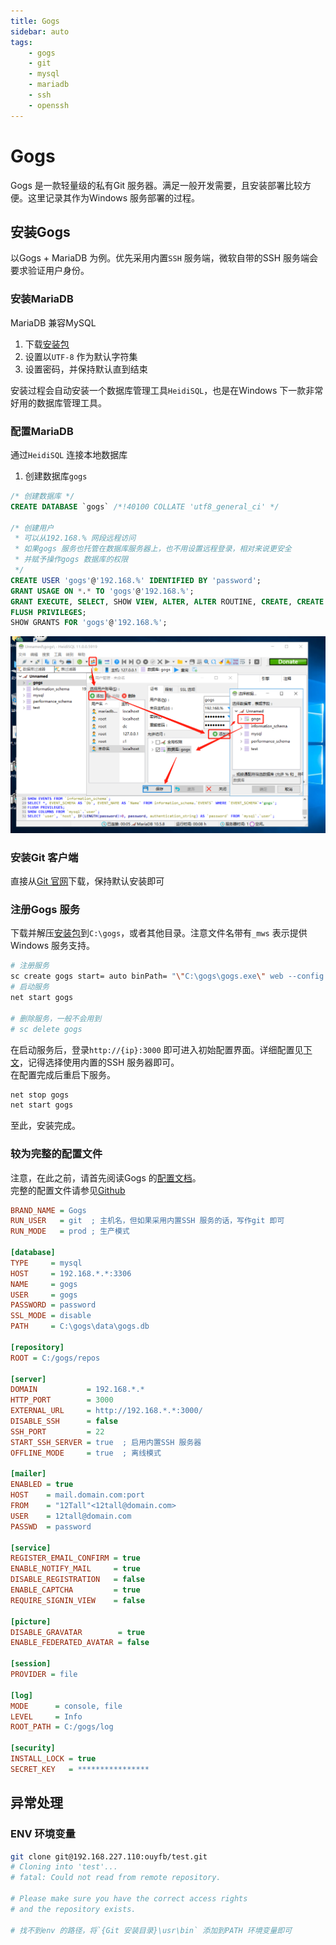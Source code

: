 ```yaml
---
title: Gogs  
sidebar: auto  
tags:  
    - gogs  
    - git  
    - mysql  
    - mariadb  
    - ssh  
    - openssh
---
```

# Gogs

Gogs 是一款轻量级的私有Git 服务器。满足一般开发需要，且安装部署比较方便。这里记录其作为Windows 服务部署的过程。

## 安装Gogs  
以Gogs + MariaDB 为例。优先采用内置`SSH` 服务端，微软自带的SSH 服务端会要求验证用户身份。  

### 安装MariaDB  
MariaDB 兼容MySQL   
1. 下载[安装包](https://mariadb.org/download/)  
2. 设置以`UTF-8` 作为默认字符集  
3. 设置密码，并保持默认直到结束 

安装过程会自动安装一个数据库管理工具`HeidiSQL`，也是在Windows 下一款非常好用的数据库管理工具。  

### 配置MariaDB  
通过`HeidiSQL` 连接本地数据库
1. 创建数据库`gogs`  

```sql
/* 创建数据库 */
CREATE DATABASE `gogs` /*!40100 COLLATE 'utf8_general_ci' */

/* 创建用户
 * 可以从192.168.% 网段远程访问
 * 如果gogs 服务也托管在数据库服务器上，也不用设置远程登录，相对来说更安全  
 * 并赋予操作gogs 数据库的权限
 */
CREATE USER 'gogs'@'192.168.%' IDENTIFIED BY 'password';
GRANT USAGE ON *.* TO 'gogs'@'192.168.%';
GRANT EXECUTE, SELECT, SHOW VIEW, ALTER, ALTER ROUTINE, CREATE, CREATE ROUTINE, CREATE TEMPORARY TABLES, CREATE VIEW, DELETE, DROP, EVENT, INDEX, INSERT, REFERENCES, TRIGGER, UPDATE, LOCK TABLES  ON `gogs`.* TO 'gogs'@'192.168.%' WITH GRANT OPTION;
FLUSH PRIVILEGES;
SHOW GRANTS FOR 'gogs'@'192.168.%';
```
![gogs-mariadb-add-user.png](./img/gogs-mariadb-add-user.png)  

### 安装Git 客户端  
直接从[Git 官网](https://git-scm.com/download/win)下载，保持默认安装即可  

### 注册Gogs 服务   

下载并解压[安装包](https://dl.gogs.io/)到`C:\gogs`，或者其他目录。注意文件名带有`_mws` 表示提供Windows 服务支持。  

```bash
# 注册服务
sc create gogs start= auto binPath= "\"C:\gogs\gogs.exe\" web --config \"C:\gogs\custom\conf\app.ini\""  
# 启动服务
net start gogs

# 删除服务，一般不会用到  
# sc delete gogs
```  

在启动服务后，登录`http://{ip}:3000` 即可进入初始配置界面。详细配置见[下文](#较为完整的配置文件)，记得选择使用内置的SSH 服务器即可。  
在配置完成后重启下服务。  
```bash
net stop gogs
net start gogs
```  

至此，安装完成。  


### 较为完整的配置文件  
注意，在此之前，请首先阅读Gogs 的[配置文档](https://gogs.io/docs/installation/configuration_and_run)。  
完整的配置文件请参见[Github](https://github.com/gogs/gogs/blob/main/conf/app.ini)
```ini
BRAND_NAME = Gogs  
RUN_USER   = git  ; 主机名，但如果采用内置SSH 服务的话，写作git 即可
RUN_MODE   = prod ; 生产模式

[database]
TYPE     = mysql
HOST     = 192.168.*.*:3306
NAME     = gogs
USER     = gogs
PASSWORD = password
SSL_MODE = disable
PATH     = C:\gogs\data\gogs.db

[repository]
ROOT = C:/gogs/repos

[server]
DOMAIN           = 192.168.*.*
HTTP_PORT        = 3000
EXTERNAL_URL     = http://192.168.*.*:3000/
DISABLE_SSH      = false
SSH_PORT         = 22
START_SSH_SERVER = true  ; 启用内置SSH 服务器
OFFLINE_MODE     = true  ; 离线模式

[mailer]
ENABLED = true
HOST    = mail.domain.com:port
FROM    = "12Tall"<12tall@domain.com>
USER    = 12tall@domain.com
PASSWD  = password

[service]
REGISTER_EMAIL_CONFIRM = true
ENABLE_NOTIFY_MAIL     = true
DISABLE_REGISTRATION   = false
ENABLE_CAPTCHA         = true
REQUIRE_SIGNIN_VIEW    = false

[picture]
DISABLE_GRAVATAR        = true
ENABLE_FEDERATED_AVATAR = false

[session]
PROVIDER = file

[log]
MODE      = console, file
LEVEL     = Info
ROOT_PATH = C:/gogs/log

[security]
INSTALL_LOCK = true
SECRET_KEY   = ****************
```

## 异常处理  
### ENV 环境变量  
```bash
git clone git@192.168.227.110:ouyfb/test.git
# Cloning into 'test'...
# fatal: Could not read from remote repository.

# Please make sure you have the correct access rights
# and the repository exists.

# 找不到env 的路径，将`{Git 安装目录}\usr\bin` 添加到PATH 环境变量即可  
```



